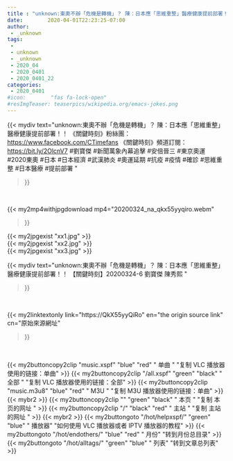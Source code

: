```yaml
---
title : "unknown:東奧不辦「危機是轉機」？ 陳：日本應「思維重整」醫療健康提前部署！！ 【關鍵時刻】20200324-6 劉寶傑 陳秀熙 "
date:        2020-04-01T22:23:25-07:00
author:
 - _unknown
tags:
 - 
 - unknown
 - _unknown
 - 2020_04
 - 2020_0401
 - 2020_0401_22
categories:
 - 2020_0401
#icon:        "fas fa-lock-open"
#resImgTeaser: teaserpics/wikipedia.org/emacs-jokes.png
---
```







{{< mydiv text="unknown:東奧不辦「危機是轉機」？ 陳：日本應「思維重整」醫療健康提前部署！！   《關鍵時刻》粉絲團：https://www.facebook.com/CTimefans 《關鍵時刻》頻道訂閱：https://bit.ly/2OlcnV7  #劉寶傑 #新聞萬象內幕追擊 #安倍晉三 #東京奧運 #2020東奧 #日本 #日本經濟 #武漢肺炎 #奧運延期 #抗疫 #疫情 #確診 #思維重整 #日本醫療 #提前部署 "
>}}
<br>


{{< my2mp4withjpgdownload mp4="20200324_na_qkx55yyqiro.webm"
>}}

{{< my2jpgexist "xx1.jpg" >}}<br>
{{< my2jpgexist "xx2.jpg" >}}<br>
{{< my2jpgexist "xx3.jpg" >}}<br>



{{< mydiv text="unknown:東奧不辦「危機是轉機」？ 陳：日本應「思維重整」醫療健康提前部署！！ 【關鍵時刻】20200324-6 劉寶傑 陳秀熙 "
>}}
<br>

{{< my2linktextonly link="https://QkX55yyQiRo"
en="the origin source link" cn="原始來源網址"
>}}


<br>


{{< my2buttoncopy2clip "music.xspf"        "blue"   "red"    " 单曲 "  "复制 VLC 播放器使用的链接：单曲" >}} {{< my2buttoncopy2clip "/all.xspf"         "green"  "black"  " 全部 "  "复制 VLC 播放器使用的链接：全部" >}} {{< my2buttoncopy2clip "music.m3u8"        "blue"   "red"    " M3U  "    "复制 M3U 播放器使用的链接：单曲" >}} {{< mybr2 >}} {{< my2buttoncopy2clip ""                  "green"  "black"  " 本页 "    "复制 本页的网址 " >}} {{< my2buttoncopy2clip "/"                 "black"  "red"    " 主站 "    "复制 主站的网址 " >}} {{< mybr2 >}} {{< my2buttongoto      "/hot/helpxspf/"    "green"  "blue"   " 播放器" "如何使用 VLC 播放器或者 IPTV 播放器的教程" >}} {{< my2buttongoto      "/hot/endothers/"   "blue"   "red"    " 月份"   "转到月份总目录" >}} {{< my2buttongoto      "/hot/alltags/"     "green"  "blue"   " 列表"   "转到文章总列表" >}} 
